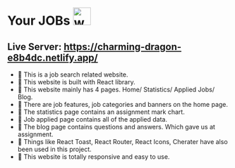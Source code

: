# Your JOBs [<img src='https://cdn.jsdelivr.net/npm/simple-icons@3.0.1/icons/icloud.svg' alt='website' height='40'>](https://charming-dragon-e8b4dc.netlify.app/) 
## Live Server: https://charming-dragon-e8b4dc.netlify.app/
 
- 📝 This is a job search related website.
- 📝 This website is built with React library.
- 📝 This website mainly has 4 pages. Home/ Statistics/ Applied Jobs/ Blog.
- 📝 There are job features, job categories and banners on the home page.
- 📝 The statistics page contains an assignment mark chart.
- 📝 Job applied page contains all of the applied data.
- 📝 The blog page contains questions and answers. Which gave us at assignment.
- 📝 Things like React Toast, React Router, React Icons, Cherater have also been used in this project.
- 📝 This website is totally responsive and easy to use.
